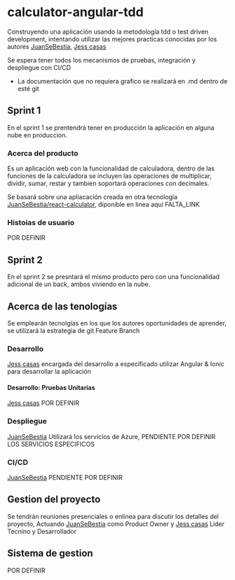 # calculator-angular-tdd

Construyendo una aplicación usando la metodología tdd o test driven development, intentando utilizar las mejores practicas conocidas por los autores [JuanSeBestia](github.com/JuanSeBestia), [Jess casas](https://github.com/jlcasasg) 



Se espera tener todos los mecanismos de pruebas, integración y despliegue con CI/CD

* La documentación que no requiera grafico se realizará en .md dentro de esté git

## Sprint 1

En el sprint 1 se prentendrá tener en producción la aplicación en alguna nube en produccion.

### Acerca del producto

Es un aplicación web con la funcionalidad de calculadora, dentro de las funciones de la calculadora se incluyen las operaciones de multiplicar, dividir, sumar, restar y tambien soportará operaciones con decimales.

Se basará sobre una apliacación creada en otra tecnología [JuanSeBestia/react-calculator](https://github.com/JuanSeBestia/react-calculator), diponible en linea aquí FALTA_LINK

### Histoias de usuario

POR DEFINIR


## Sprint 2

En el sprint 2 se presntará el mismo producto pero con una funcionalidad adicional de un back, ambos viviendo en la nube.


## Acerca de las tenologías

Se emplearán tecnolgías en los que los autores oportunidades de aprender, se utilizará la estrategia de git Feature Branch

### Desarrollo

[Jess casas](https://github.com/jlcasasg) encargada del desarrollo a especificado utilizar Angular & Ionic para desarrollar la aplicación

#### Desarrollo: Pruebas Unitarias

[Jess casas](https://github.com/jlcasasg) POR DEFINIR

### Despliegue

[JuanSeBestia](github.com/JuanSeBestia) Utilizará los servicios de Azure, PENDIENTE POR DEFINIR LOS SERVICIOS ESPECIFICOS

### CI/CD

[JuanSeBestia](github.com/JuanSeBestia) PENDIENTE POR DEFINIR

## Gestion del proyecto

Se tendrán reuniones presenciales o enlinea para discutir los detalles del proyecto, Actuando [JuanSeBestia](github.com/JuanSeBestia) como Product Owner y [Jess casas](https://github.com/jlcasasg) Lider Tecnino y Desarrollador

## Sistema de gestion

POR DEFINIR
